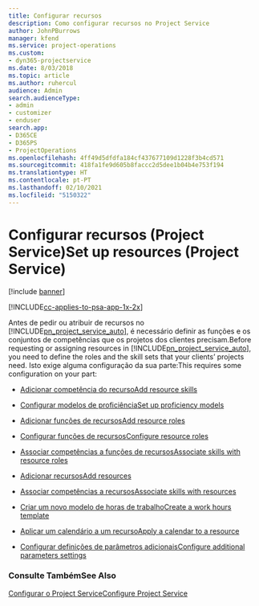 ```yaml
---
title: Configurar recursos
description: Como configurar recursos no Project Service
author: JohnPBurrows
manager: kfend
ms.service: project-operations
ms.custom:
- dyn365-projectservice
ms.date: 8/03/2018
ms.topic: article
ms.author: ruhercul
audience: Admin
search.audienceType:
- admin
- customizer
- enduser
search.app:
- D365CE
- D365PS
- ProjectOperations
ms.openlocfilehash: 4ff49d5dfdfa184cf437677109d1228f3b4cd571
ms.sourcegitcommit: 418fa1fe9d605b8faccc2d5dee1b04b4e753f194
ms.translationtype: HT
ms.contentlocale: pt-PT
ms.lasthandoff: 02/10/2021
ms.locfileid: "5150322"
---
```

# <a name="set-up-resources-project-service"></a><span data-ttu-id="a0f1d-103">Configurar recursos (Project Service)</span><span class="sxs-lookup"><span data-stu-id="a0f1d-103">Set up resources (Project Service)</span></span>

[!include [banner](../includes/psa-now-project-operations.md)]

[!INCLUDE[cc-applies-to-psa-app-1x-2x](../includes/cc-applies-to-psa-app-1x-2x.md)]

<span data-ttu-id="a0f1d-104">Antes de pedir ou atribuir de recursos no [!INCLUDE[pn_project_service_auto](../includes/pn-project-service-auto.md)], é necessário definir as funções e os conjuntos de competências que os projetos dos clientes precisam.</span><span class="sxs-lookup"><span data-stu-id="a0f1d-104">Before requesting or assigning resources in [!INCLUDE[pn_project_service_auto](../includes/pn-project-service-auto.md)], you need to define the roles and the skill sets that your clients’ projects need.</span></span> <span data-ttu-id="a0f1d-105">Isto exige alguma configuração da sua parte:</span><span class="sxs-lookup"><span data-stu-id="a0f1d-105">This requires some configuration on your part:</span></span>  
  
-   [<span data-ttu-id="a0f1d-106">Adicionar competência do recurso</span><span class="sxs-lookup"><span data-stu-id="a0f1d-106">Add resource skills</span></span>](../psa/add-resource-skills.md)  
  
-   [<span data-ttu-id="a0f1d-107">Configurar modelos de proficiência</span><span class="sxs-lookup"><span data-stu-id="a0f1d-107">Set up proficiency models</span></span>](../psa/set-up-proficiency-models.md)  
  
-   [<span data-ttu-id="a0f1d-108">Adicionar funções de recursos</span><span class="sxs-lookup"><span data-stu-id="a0f1d-108">Add resource roles</span></span>](../psa/add-resource-roles.md)  
  
-   [<span data-ttu-id="a0f1d-109">Configurar funções de recursos</span><span class="sxs-lookup"><span data-stu-id="a0f1d-109">Configure resource roles</span></span>](../psa/configure-resource-roles.md)  
  
-   [<span data-ttu-id="a0f1d-110">Associar competências a funções de recursos</span><span class="sxs-lookup"><span data-stu-id="a0f1d-110">Associate skills with resource roles</span></span>](../psa/associate-skills-with-resource-roles.md)  
  
-   [<span data-ttu-id="a0f1d-111">Adicionar recursos</span><span class="sxs-lookup"><span data-stu-id="a0f1d-111">Add resources</span></span>](../psa/add-resources.md)  
  
-   [<span data-ttu-id="a0f1d-112">Associar competências a recursos</span><span class="sxs-lookup"><span data-stu-id="a0f1d-112">Associate skills with resources</span></span>](../psa/associate-skills-with-resources.md)  
  
-   [<span data-ttu-id="a0f1d-113">Criar um novo modelo de horas de trabalho</span><span class="sxs-lookup"><span data-stu-id="a0f1d-113">Create a work hours template</span></span>](../psa/create-work-hours-template.md)  
  
-   [<span data-ttu-id="a0f1d-114">Aplicar um calendário a um recurso</span><span class="sxs-lookup"><span data-stu-id="a0f1d-114">Apply a calendar to a resource</span></span>](../psa/apply-calendar-resource.md)  
  
-   [<span data-ttu-id="a0f1d-115">Configurar definições de parâmetros adicionais</span><span class="sxs-lookup"><span data-stu-id="a0f1d-115">Configure additional parameters settings</span></span>](../psa/configure-additional-parameters-settings.md)  
  
### <a name="see-also"></a><span data-ttu-id="a0f1d-116">Consulte Também</span><span class="sxs-lookup"><span data-stu-id="a0f1d-116">See Also</span></span>  
 [<span data-ttu-id="a0f1d-117">Configurar o Project Service</span><span class="sxs-lookup"><span data-stu-id="a0f1d-117">Configure Project Service</span></span>](../psa/configure.md)
